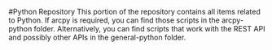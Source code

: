 #Python Repository
This portion of the repository contains all items related to Python.  If arcpy is required, you can find those scripts in the arcpy-python folder.  Alternatively, you can find scripts that work with the REST API and possibly other APIs in the general-python folder.
